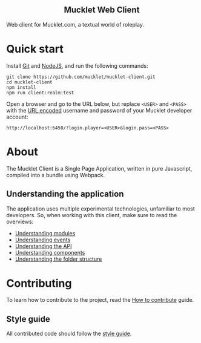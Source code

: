 <h2 align="center"><b>Mucklet Web Client</b></h2>

Web client for Mucklet.com, a textual world of roleplay.

# Quick start

Install [Git](https://git-scm.com/downloads) and
[NodeJS](https://nodejs.org/en/download/), and run the following commands:

```text
git clone https://github.com/mucklet/mucklet-client.git
cd mucklet-client
npm install
npm run client:realm:test
```

Open a browser and go to the URL below, but replace `<USER>` and `<PASS>` with the
[URL encoded](https://developer.mozilla.org/en-US/docs/Web/JavaScript/Reference/Global_Objects/encodeURIComponent)
username and password of your Mucklet developer account:
```text
http://localhost:6450/?login.player=<USER>&login.pass=<PASS>
```

# About

The Mucklet Client is a Single Page Application, written in pure Javascript,
compiled into a bundle using Webpack.

## Understanding the application

The application uses multiple experimental technologies, unfamiliar to most
developers. So, when working with this client, make sure to read the overviews:

* [Understanding modules](./docs/understanding-modules.md)
* [Understanding events](./docs/understanding-events.md)
* [Understanding the API](./docs/understanding-api.md)
* [Understanding components](./docs/understanding-components.md)
* [Understanding the folder structure](./docs/understanding-folders.md)

# Contributing

To learn how to contribute to the project, read the [How to contribute](./docs/CONTRIBUTE.md) guide.

## Style guide

All contributed code should follow the [style guide](./docs/style-guide.md).
